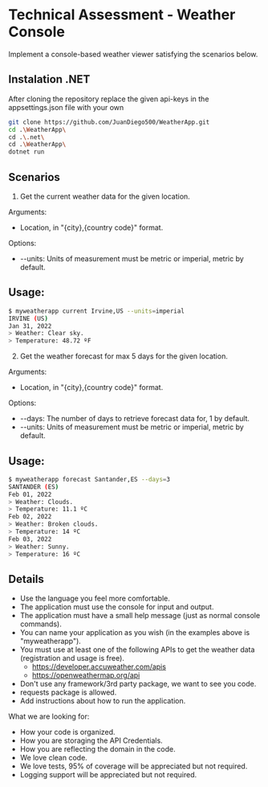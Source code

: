 # Technical Assessment - Weather Console

Implement a console-based weather viewer satisfying the scenarios below.

## Instalation .NET

After cloning the repository replace the given api-keys in the appsettings.json file
with your own

```bash
git clone https://github.com/JuanDiego500/WeatherApp.git
cd .\WeatherApp\
cd .\.net\
cd .\WeatherApp\
dotnet run
```
## Scenarios

1. Get the current weather data for the given location.

Arguments:

* Location, in "{city},{country code}" format.

Options:

* --units: Units of measurement must be metric or imperial, metric by default.

## Usage:

```bash
$ myweatherapp current Irvine,US --units=imperial
IRVINE (US)
Jan 31, 2022
> Weather: Clear sky.
> Temperature: 48.72 ºF
```

2. Get the weather forecast for max 5 days for the given location.

Arguments:

* Location, in "{city},{country code}" format.

Options:

* --days: The number of days to retrieve forecast data for, 1 by default.
* --units: Units of measurement must be metric or imperial, metric by default.

## Usage:

```bash
$ myweatherapp forecast Santander,ES --days=3
SANTANDER (ES)
Feb 01, 2022
> Weather: Clouds.
> Temperature: 11.1 ºC
Feb 02, 2022
> Weather: Broken clouds.
> Temperature: 14 ºC
Feb 03, 2022
> Weather: Sunny.
> Temperature: 16 ºC
```

## Details
* Use the language you feel more comfortable.
* The application must use the console for input and output.
* The application must have a small help message (just as normal console commands).
* You can name your application as you wish (in the examples above is "myweatherapp").
* You must use at least one of the following APIs to get the weather data (registration and usage is free).
   * https://developer.accuweather.com/apis
   * https://openweathermap.org/api
* Don't use any framework/3rd party package, we want to see you code.
* requests package is allowed.
* Add instructions about how to run the application.

What we are looking for:

* How your code is organized.
* How you are storaging the API Credentials.
* How you are reflecting the domain in the code.
* We love clean code.
* We love tests, 95% of coverage will be appreciated but not required.
* Logging support will be appreciated but not required.